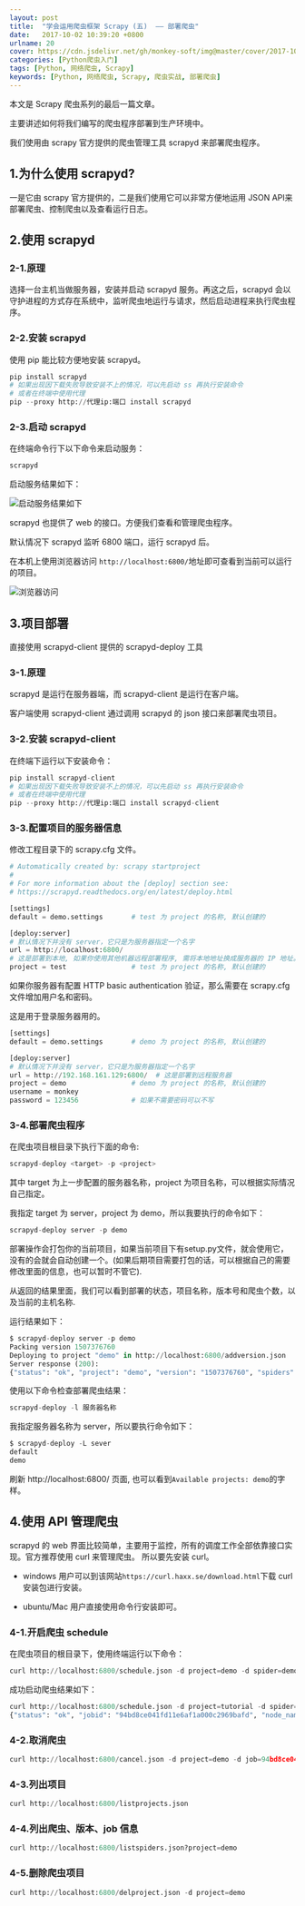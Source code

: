 ```yaml
---
layout: post
title:  "学会运用爬虫框架 Scrapy (五)  —— 部署爬虫"
date:   2017-10-02 10:39:20 +0800
urlname: 20
cover: https://cdn.jsdelivr.net/gh/monkey-soft/img@master/cover/2017-10-02.jpg
categories: [Python爬虫入门]
tags: [Python, 网络爬虫, Scrapy]
keywords: [Python, 网络爬虫, Scrapy, 爬虫实战, 部署爬虫]
---
```

本文是 Scrapy 爬虫系列的最后一篇文章。

主要讲述如何将我们编写的爬虫程序部署到生产环境中。

我们使用由 scrapy 官方提供的爬虫管理工具 scrapyd 来部署爬虫程序。
<!-- more -->
## 1.为什么使用 scrapyd?
一是它由 scrapy 官方提供的，二是我们使用它可以非常方便地运用 JSON API来部署爬虫、控制爬虫以及查看运行日志。

## 2.使用 scrapyd
### 2-1.原理
选择一台主机当做服务器，安装并启动 scrapyd 服务。再这之后，scrapyd 会以守护进程的方式存在系统中，监听爬虫地运行与请求，然后启动进程来执行爬虫程序。

### 2-2.安装 scrapyd
使用 pip 能比较方便地安装 scrapyd。
```python
pip install scrapyd 
# 如果出现因下载失败导致安装不上的情况，可以先启动 ss 再执行安装命令
# 或者在终端中使用代理
pip --proxy http://代理ip:端口 install scrapyd
```

### 2-3.启动 scrapyd

在终端命令行下以下命令来启动服务：
```python
scrapyd
```
启动服务结果如下：

![启动服务结果如下](https://cdn.jsdelivr.net/gh/monkey-soft/img@master/imgs/43_1.png)

scrapyd 也提供了 web 的接口。方便我们查看和管理爬虫程序。

默认情况下 scrapyd 监听 6800 端口，运行 scrapyd 后。

在本机上使用浏览器访问 `http://localhost:6800/`地址即可查看到当前可以运行的项目。

![浏览器访问](https://cdn.jsdelivr.net/gh/monkey-soft/img@master/imgs/43_2.png)


## 3.项目部署
直接使用 scrapyd-client 提供的 scrapyd-deploy 工具
### 3-1.原理
scrapyd 是运行在服务器端，而 scrapyd-client 是运行在客户端。

客户端使用 scrapyd-client 通过调用 scrapyd 的 json 接口来部署爬虫项目。

### 3-2.安装 scrapyd-client
在终端下运行以下安装命令：

```python
pip install scrapyd-client 
# 如果出现因下载失败导致安装不上的情况，可以先启动 ss 再执行安装命令
# 或者在终端中使用代理
pip --proxy http://代理ip:端口 install scrapyd-client
```

### 3-3.配置项目的服务器信息
修改工程目录下的 scrapy.cfg 文件。
```python
# Automatically created by: scrapy startproject
#
# For more information about the [deploy] section see:
# https://scrapyd.readthedocs.org/en/latest/deploy.html

[settings]
default = demo.settings       # test 为 project 的名称, 默认创建的

[deploy:server]
# 默认情况下并没有 server，它只是为服务器指定一个名字
url = http://localhost:6800/ 
# 这是部署到本地, 如果你使用其他机器远程部署程序, 需将本地地址换成服务器的 IP 地址。默认是注释的
project = test                # test 为 project 的名称, 默认创建的
```

如果你服务器有配置 HTTP basic authentication 验证，那么需要在 scrapy.cfg 文件增加用户名和密码。

这是用于登录服务器用的。

```python
[settings]
default = demo.settings       # demo 为 project 的名称, 默认创建的

[deploy:server]
# 默认情况下并没有 server，它只是为服务器指定一个名字
url = http://192.168.161.129:6800/  # 这是部署到远程服务器
project = demo                # demo 为 project 的名称, 默认创建的
username = monkey
password = 123456             # 如果不需要密码可以不写
```

### 3-4.部署爬虫程序
在爬虫项目根目录下执行下面的命令:

```python
scrapyd-deploy <target> -p <project>
```

其中 target 为上一步配置的服务器名称，project 为项目名称，可以根据实际情况自己指定。

我指定 target 为 server，project 为 demo，所以我要执行的命令如下：
```python
scrapyd-deploy server -p demo
```


部署操作会打包你的当前项目，如果当前项目下有setup.py文件，就会使用它，没有的会就会自动创建一个。(如果后期项目需要打包的话，可以根据自己的需要修改里面的信息，也可以暂时不管它). 

从返回的结果里面，我们可以看到部署的状态，项目名称，版本号和爬虫个数，以及当前的主机名称.

运行结果如下：

```python
$ scrapyd-deploy server -p demo
Packing version 1507376760
Deploying to project "demo" in http://localhost:6800/addversion.json
Server response (200):
{"status": "ok", "project": "demo", "version": "1507376760", "spiders": 1, "node_name": "james-virtual-machine"}
```

使用以下命令检查部署爬虫结果：

```python
scrapyd-deploy -l 服务器名称
```

我指定服务器名称为 server，所以要执行命令如下：
```python
$ scrapyd-deploy -L sever
default
demo
```
刷新 http://localhost:6800/ 页面, 也可以看到`Available projects: demo`的字样。


## 4.使用 API 管理爬虫
scrapyd 的 web 界面比较简单，主要用于监控，所有的调度工作全部依靠接口实现。官方推荐使用 curl 来管理爬虫。
所以要先安装 curl。

- windows 用户可以到该网站`https://curl.haxx.se/download.html`下载 curl 安装包进行安装。

- ubuntu/Mac 用户直接使用命令行安装即可。


### 4-1.开启爬虫 schedule

在爬虫项目的根目录下，使用终端运行以下命令：
```python
curl http://localhost:6800/schedule.json -d project=demo -d spider=demo_spider
```
成功启动爬虫结果如下：
```python
curl http://localhost:6800/schedule.json -d project=tutorial -d spider=tencent
{"status": "ok", "jobid": "94bd8ce041fd11e6af1a000c2969bafd", "node_name": "james-virtual-machine"}
```

### 4-2.取消爬虫

```python
curl http://localhost:6800/cancel.json -d project=demo -d job=94bd8ce041fd11e6af1a000c2969bafd
```

### 4-3.列出项目
```python
curl http://localhost:6800/listprojects.json
```

### 4-4.列出爬虫、版本、job 信息
```python
curl http://localhost:6800/listspiders.json?project=demo
```

### 4-5.删除爬虫项目
```python
curl http://localhost:6800/delproject.json -d project=demo
```